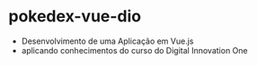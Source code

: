 # pokedex-vue-dio
- Desenvolvimento de uma Aplicação em Vue.js
- aplicando conhecimentos do curso do Digital Innovation One

